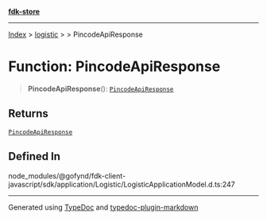 [**fdk-store**](../../../README.md)
***

[Index](../../../API.md) > [logistic](../../README.md) > [<internal>](../README.md) > PincodeApiResponse

# Function: PincodeApiResponse

> **PincodeApiResponse**(): [`PincodeApiResponse`](../type-aliases/type-alias.PincodeApiResponse.md)

## Returns

[`PincodeApiResponse`](../type-aliases/type-alias.PincodeApiResponse.md)

## Defined In

node\_modules/@gofynd/fdk-client-javascript/sdk/application/Logistic/LogisticApplicationModel.d.ts:247

***
Generated using [TypeDoc](https://typedoc.org/) and [typedoc-plugin-markdown](https://www.npmjs.com/package/typedoc-plugin-markdown)
